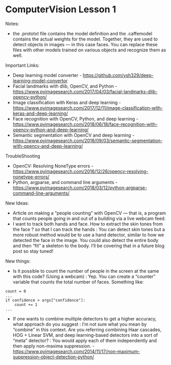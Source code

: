 # ComputerVision Lesson 1

Notes:
- the .prototxt file contains the model definition and the .caffemodel contains the actual weights for the model. Together, they are used to detect objects in images — in this case faces. You can replace these files with other models trained on various objects and recognize them as well.


Important Links:

- Deep learning model converter - https://github.com/ysh329/deep-learning-model-convertor
- Facial landmarks with dlib, OpenCV, and Python - https://www.pyimagesearch.com/2017/04/03/facial-landmarks-dlib-opencv-python/
- Image classification with Keras and deep learning - https://www.pyimagesearch.com/2017/12/11/image-classification-with-keras-and-deep-learning/
- Face recognition with OpenCV, Python, and deep learning - https://www.pyimagesearch.com/2018/06/18/face-recognition-with-opencv-python-and-deep-learning/
- Semantic segmentation with OpenCV and deep learning - https://www.pyimagesearch.com/2018/09/03/semantic-segmentation-with-opencv-and-deep-learning/

 

TroubleShooting
- OpenCV: Resolving NoneType errors - https://www.pyimagesearch.com/2016/12/26/opencv-resolving-nonetype-errors/
- Python, argparse, and command line arguments - https://www.pyimagesearch.com/2018/03/12/python-argparse-command-line-arguments/


New Ideas:
- Article on making a “people counting” with OpenCV — that is, a program that counts people going in and out of a building via a live webcam feed. 
- I want to track both hands and face. How to extract the skin tones from the face ? so that I can track the hands : You can detect skin tones but a more robust method would be to use a hand detector, similar to how we detected the face in the image. You could also detect the entire body and then “fit” a skeleton to the body. I’ll be covering that in a future blog post so stay tuned!

New things:
- Is it possible to count the number of people in the screen at the same with this code? (Using a webcam) : Yep. You can create a “counter” variable that counts the total number of faces. Something like:
```
count = 0
...
if confidence > args["confidence"]:
    count += 1
...
```
- If one wants to combine multiple detectors to get a higher accuracy, what approach do you suggest : I’m not sure what you mean by “combine” in this context. Are you referring combining Haar cascades, HOG + Linear SVM, and deep learning-based detectors into a sort of “meta” detector? : You would apply each of them independently and then apply non-maxima suppression. - https://www.pyimagesearch.com/2014/11/17/non-maximum-suppression-object-detection-python/
